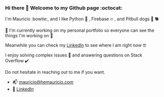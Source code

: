 ### Hi there 👋 Welcome to my Github page :octocat: 

I'm Mauricio :bowtie:, and I like Python :snake: , Firebase :fire: , and Pitbull dogs :dog: :dog2:

:briefcase: I'm currently working on my personal portfolio so everyone can see the things I'm working on 🌱

Meanwhile you can check my [LinkedIn](https://hemauricio.com/linkedin) to see where I am right now :nerd_face:

I enjoy solving complex issues :brain: and answering questions on Stack Overflow :heavy_check_mark:

Do not hesitate in reaching out to me if you want.
- :mailbox_with_mail: mauricio@hemauricio.com
- :large_blue_circle: [LinkedIn](https://hemauricio.com/linkedin)

<!--
**hemauricio/hemauricio** is a ✨ _special_ ✨ repository because its `README.md` (this file) appears on your GitHub profile.

Here are some ideas to get you started:

- 🔭 I’m currently working on ...
- 🌱 I’m currently learning ...
- 👯 I’m looking to collaborate on ...
- 🤔 I’m looking for help with ...
- 💬 Ask me about ...
- 📫 How to reach me: ...
- 😄 Pronouns: ...
- ⚡ Fun fact: ...
-->

